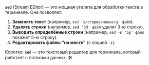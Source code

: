 
**`sed`** (Stream EDitor) — это мощная утилита для обработки текста в терминале. Она позволяет:  

1. **Заменять текст** (например, `sed 's/старое/новое/g' файл`).  
2. **Удалять строки** (например, `sed '3d' файл` удалит 3-ю строку).  
3. **Выводить определённые строки** (например, `sed -n '5p' файл` покажет 5-ю строку).  
4. **Редактировать файлы "на месте"** (с опцией `-i`).  

Коротко: **`sed`** — это текстовый редактор для терминала, который работает с потоками данных. 🛠️